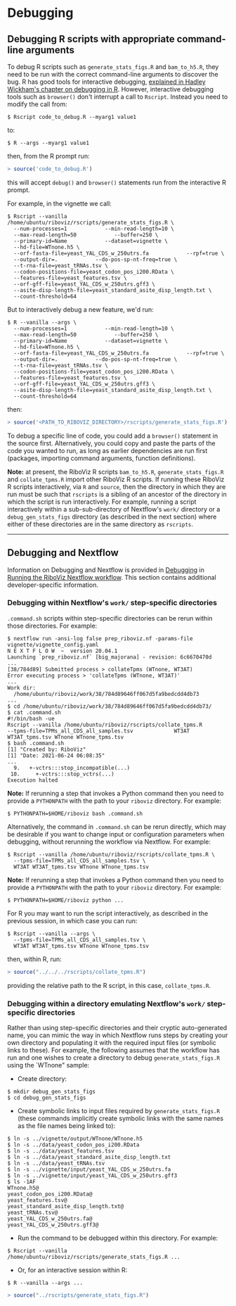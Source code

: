 # Debugging

## Debugging R scripts with appropriate command-line arguments

To debug R scripts such as `generate_stats_figs.R` and `bam_to_h5.R`, they need to be run with the correct command-line arguments to discover the bug. R has good tools for interactive debugging, [explained in Hadley Wickham's chapter on debugging in R](https://adv-r.hadley.nz/debugging.html). However, interactive debugging tools such as `browser()` don't interrupt a call to `Rscript`. Instead you need to modify the call from:

```console
$ Rscript code_to_debug.R --myarg1 value1
```

to:

```console
$ R --args --myarg1 value1
```

then, from the R prompt run:

```R
> source('code_to_debug.R')
```

this will accept `debug()` and `browser()` statements run from the interactive R prompt.

For example, in the vignette we call:

```console
$ Rscript --vanilla /home/ubuntu/riboviz/rscripts/generate_stats_figs.R \
  --num-processes=1            --min-read-length=10 \
  --max-read-length=50            --buffer=250 \
  --primary-id=Name            --dataset=vignette \
  --hd-file=WTnone.h5 \
  --orf-fasta-file=yeast_YAL_CDS_w_250utrs.fa            --rpf=true \
  --output-dir=.            --do-pos-sp-nt-freq=true \
  --t-rna-file=yeast_tRNAs.tsv \
  --codon-positions-file=yeast_codon_pos_i200.RData \
  --features-file=yeast_features.tsv \
  --orf-gff-file=yeast_YAL_CDS_w_250utrs.gff3 \
  --asite-disp-length-file=yeast_standard_asite_disp_length.txt \
  --count-threshold=64
```

But to interactively debug a new feature, we'd run:

```console
$ R --vanilla --args \
  --num-processes=1            --min-read-length=10 \
  --max-read-length=50            --buffer=250 \
  --primary-id=Name            --dataset=vignette \
  --hd-file=WTnone.h5 \
  --orf-fasta-file=yeast_YAL_CDS_w_250utrs.fa            --rpf=true \
  --output-dir=.            --do-pos-sp-nt-freq=true \
  --t-rna-file=yeast_tRNAs.tsv \
  --codon-positions-file=yeast_codon_pos_i200.RData \
  --features-file=yeast_features.tsv \
  --orf-gff-file=yeast_YAL_CDS_w_250utrs.gff3 \
  --asite-disp-length-file=yeast_standard_asite_disp_length.txt \
  --count-threshold=64
```

then:

```R
> source('<PATH_TO_RIBOVIZ_DIRECTORY>/rscripts/generate_stats_figs.R')
```

To debug a specific line of code, you could add a `browser()` statement in the source first. Alternatively, you could copy and paste the parts of the code you wanted to run, as long as earlier dependencies are run first (packages, importing command arguments, function definitions).

**Note:** at present, the RiboViz R scripts `bam_to_h5.R`, `generate_stats_figs.R` and `collate_tpms.R` import other RiboViz R scripts. If running these RiboViz R scripts interactively, via `R` and `source`, then the directory in which they are run must be such that `rscripts` is a sibling of an ancestor of the directory in which the script is run interactively. For example, running a script interactively within a sub-sub-directory of Nextflow's `work/` directory or a `debug_gen_stats_figs` directory (as described in the next section) where either of these directories are in the same directory as `rscripts`.

---

## Debugging and Nextflow

Information on Debugging and Nextflow is provided in [Debugging](../user/prep-riboviz-run-nextflow.md#debugging) in [Running the RiboViz Nextflow workflow](../user/prep-riboviz-run-nextflow.md). This section contains additional developer-specific information.

### Debugging within Nextflow's `work/` step-specific directories

`.command.sh` scripts within step-specific directories can be rerun within those directories. For example:

```console
$ nextflow run -ansi-log false prep_riboviz.nf -params-file vignette/vignette_config.yaml
N E X T F L O W  ~  version 20.04.1
Launching `prep_riboviz.nf` [big_majorana] - revision: 6c6670470d
...
[38/784d89] Submitted process > collateTpms (WTnone, WT3AT)
Error executing process > 'collateTpms (WTnone, WT3AT)'
...
Work dir:
  /home/ubuntu/riboviz/work/38/784d89646ff067d5fa9bedcdd4db73
...
$ cd /home/ubuntu/riboviz/work/38/784d89646ff067d5fa9bedcdd4db73/
$ cat .command.sh 
#!/bin/bash -ue
Rscript --vanilla /home/ubuntu/riboviz/rscripts/collate_tpms.R             --tpms-file=TPMs_all_CDS_all_samples.tsv             WT3AT WT3AT_tpms.tsv WTnone WTnone_tpms.tsv
$ bash .command.sh 
[1] "Created by: RiboViz"
[1] "Date: 2021-06-24 06:08:35"
...
  9.   +-vctrs:::stop_incompatible(...)
 10.     +-vctrs:::stop_vctrs(...)
Execution halted
```

**Note:** If rerunning a step that invokes a Python command then you need to provide a	`PYTHONPATH` with the path to your `riboviz` directory. For example:

```console
$ PYTHONPATH=$HOME/riboviz bash .command.sh
```

Alternatively, the command in `.command.sh` can be rerun directly, which may be desirable if you want to change input or configuration parameters when debugging, without rerunning the workflow via Nextflow. For example:

```console
$ Rscript --vanilla /home/ubuntu/riboviz/rscripts/collate_tpms.R \
  --tpms-file=TPMs_all_CDS_all_samples.tsv \
  WT3AT WT3AT_tpms.tsv WTnone WTnone_tpms.tsv
```

**Note:** If rerunning a step that invokes a Python command then you need to provide a	`PYTHONPATH` with the path to your `riboviz` directory. For example:

```console
$ PYTHONPATH=$HOME/riboviz python ...
```

For R you may want to run the script interactively, as described in the previous session, in which case you can run:

```console
$ Rscript --vanilla --args \
  --tpms-file=TPMs_all_CDS_all_samples.tsv \
  WT3AT WT3AT_tpms.tsv WTnone WTnone_tpms.tsv
```

then, within R, run:

```R
> source("../../../rscripts/collate_tpms.R")
```

providing the relative path to the R script, in this case, `collate_tpms.R`.

### Debugging within a directory emulating Nextflow's `work/` step-specific directories

Rather than using step-specific directories and their cryptic auto-generated name, you can mimic the way in which Nextflow runs steps by creating your own directory and populating it with the required input files (or symbolic links to these). For example, the following assumes that the workflow has run and one wishes to create a directory to debug `generate_stats_figs.R` using the `WTnone" sample:

* Create directory:

```console
$ mkdir debug_gen_stats_figs
$ cd debug_gen_stats_figs
```

* Create symbolic links to input files required by `generate_stats_figs.R` (these commands implicitly create symbolic links with the same names as the file names being linked to):

```console
$ ln -s ../vignette/output/WTnone/WTnone.h5
$ ln -s ../data/yeast_codon_pos_i200.RData
$ ln -s ../data/yeast_features.tsv 
$ ln -s ../data/yeast_standard_asite_disp_length.txt
$ ln -s ../data/yeast_tRNAs.tsv
$ ln -s ../vignette/input/yeast_YAL_CDS_w_250utrs.fa
$ ln -s ../vignette/input/yeast_YAL_CDS_w_250utrs.gff3
$ ls -1AF
WTnone.h5@
yeast_codon_pos_i200.RData@
yeast_features.tsv@
yeast_standard_asite_disp_length.txt@
yeast_tRNAs.tsv@
yeast_YAL_CDS_w_250utrs.fa@
yeast_YAL_CDS_w_250utrs.gff3@
```

* Run the command to be debugged within this directory. For example:

```console
$ Rscript --vanilla /home/ubuntu/riboviz/rscripts/generate_stats_figs.R ...
```

* Or, for an interactive session within R:

```console
$ R --vanilla --args ...
```
```R
> source("../rscripts/generate_stats_figs.R")
```
